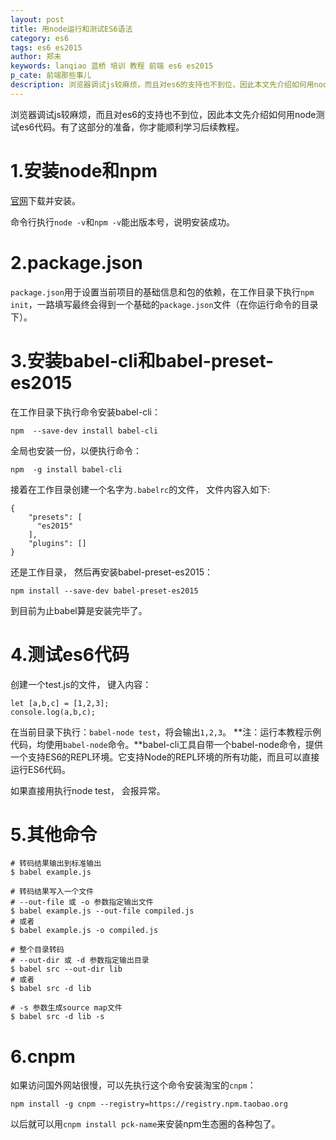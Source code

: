 ```yaml
---
layout: post
title: 用node运行和测试ES6语法
category: es6
tags: es6 es2015
author: 郑未
keywords: lanqiao 蓝桥 培训 教程 前端 es6 es2015
p_cate: 前端那些事儿
description: 浏览器调试js较麻烦，而且对es6的支持也不到位，因此本文先介绍如何用node测试es6代码。有了这部分的准备，你才能顺利学习后续教程。
---
```


浏览器调试js较麻烦，而且对es6的支持也不到位，因此本文先介绍如何用node测试es6代码。有了这部分的准备，你才能顺利学习后续教程。

# 1.安装node和npm

[官网](http://nodejs.cn/)下载并安装。

命令行执行`node -v`和`npm -v`能出版本号，说明安装成功。

# 2.package.json

`package.json`用于设置当前项目的基础信息和包的依赖，在工作目录下执行`npm init`，一路填写最终会得到一个基础的`package.json`文件（在你运行命令的目录下）。

# 3.安装babel-cli和babel-preset-es2015

在工作目录下执行命令安装babel-cli：

```
npm  --save-dev install babel-cli
```

全局也安装一份，以便执行命令：

```
npm  -g install babel-cli
```

接着在工作目录创建一个名字为`.babelrc`的文件， 文件内容入如下:

```
{
    "presets": [
      "es2015"
    ],
    "plugins": []
}
```

还是工作目录， 然后再安装babel-preset-es2015：

```
npm install --save-dev babel-preset-es2015
```

到目前为止babel算是安装完毕了。

# 4.测试es6代码

创建一个test.js的文件， 键入内容：

```
let [a,b,c] = [1,2,3];
console.log(a,b,c);
```

在当前目录下执行：`babel-node test`，将会输出`1,2,3`。
**注：运行本教程示例代码，均使用`babel-node`命令。**babel-cli工具自带一个babel-node命令，提供一个支持ES6的REPL环境。它支持Node的REPL环境的所有功能，而且可以直接运行ES6代码。

如果直接用执行node test， 会报异常。

# 5.其他命令

    # 转码结果输出到标准输出
    $ babel example.js

    # 转码结果写入一个文件
    # --out-file 或 -o 参数指定输出文件
    $ babel example.js --out-file compiled.js
    # 或者
    $ babel example.js -o compiled.js

    # 整个目录转码
    # --out-dir 或 -d 参数指定输出目录
    $ babel src --out-dir lib
    # 或者
    $ babel src -d lib

    # -s 参数生成source map文件
    $ babel src -d lib -s

# 6.cnpm

如果访问国外网站很慢，可以先执行这个命令安装淘宝的`cnpm`：

```
npm install -g cnpm --registry=https://registry.npm.taobao.org
```

以后就可以用`cnpm install pck-name`来安装npm生态圈的各种包了。
